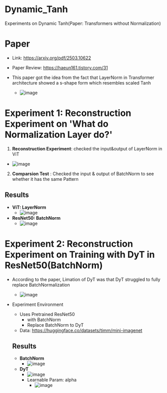 # Dynamic_Tanh
Experiments on Dynamic Tanh(Paper: Transformers without Normalization)

# Paper
- Link: https://arxiv.org/pdf/2503.10622
- Paper Review: https://haeun161.tistory.com/31

- This paper got the idea from the fact that LayerNorm in Transformer architecture showed a s-shape form which resembles scaled Tanh
  - ![image](https://github.com/user-attachments/assets/c6fa230e-1610-4b6a-a154-d253263bffc3)

# Experiment 1: Reconstruction Experiment on 'What do Normalization Layer do?'
1. **Reconstruction Experiment**: checked the input&output of LayerNorm in ViT
  - ![image](https://github.com/user-attachments/assets/c6fa230e-1610-4b6a-a154-d253263bffc3)
2. **Comparsion Test** : Checked the input & output of BatchNorm to see whether it has the same Pattern

## Results
- **ViT: LayerNorm**
  - ![image](https://github.com/user-attachments/assets/80c4aa36-b137-4d36-bbad-5e950fb1e187)
- **ResNet50: BatchNorm**
  - ![image](https://github.com/user-attachments/assets/48eada40-4baf-400a-8569-aead640c6386)


# Experiment 2: Reconstruction Experiment on Training with DyT in ResNet50(BatchNorm)
- According to the paper, Limation of DyT was that DyT struggled to fully replace BatchNormalization
  - ![image](https://github.com/user-attachments/assets/e8a6ca66-b715-4d06-96dc-8bf72aa5474d)

- Experiment Environment
  - Uses Pretrained ResNet50
    - with BatchNorm
    - Replace BatchNorm to DyT
  - Data: https://huggingface.co/datasets/timm/mini-imagenet
 
  ## Results
  - **BatchNorm**
    - ![image](https://github.com/user-attachments/assets/116ce909-6607-4dbd-8210-b9510af1ce55)
  - **DyT**
    - ![image](https://github.com/user-attachments/assets/ced9c5e5-67bc-464e-94a7-c266fb1824ab)
    - Learnable Param: alpha
      - ![image](https://github.com/user-attachments/assets/2bf71505-abac-42e8-a552-553398fa499a)


